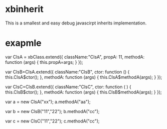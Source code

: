 # xbinherit
  This is a smallest and easy debug javascirpt inherits implementation.
  
# exapmle
var ClsA = xbClass.extend({
	className:"ClsA",
	propA: 11,
    methodA: function (args) {
		this.propA=args;
    }
});

var ClsB=ClsA.extend({
	className:"ClsB",
	ctor: function () {
		this.ClsA$ctor();
    },
    methodA: function (args) {
		this.ClsA$methodA(args);
    }
});


var ClsC=ClsB.extend({
 		className:"ClsC",
	ctor: function ( ) {
		this.ClsB$ctor();
    },
    methodA: function (args) {
		this.ClsB$methodA(args);
    }
});


var a = new ClsA("xx");
a.methodA("aa");

var b = new ClsB("11","22");
b.methodA("cc");

var c = new ClsC("11","22");
c.methodA("cc");
